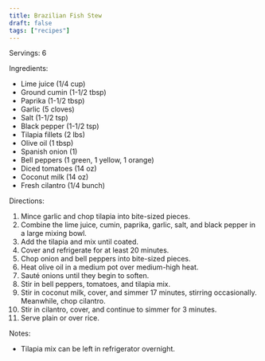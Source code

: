 ```yaml
---
title: Brazilian Fish Stew
draft: false
tags: ["recipes"]
---
```


Servings: 6

Ingredients:
- Lime juice (1/4 cup)
- Ground cumin (1-1/2 tbsp)
- Paprika (1-1/2 tbsp)
- Garlic (5 cloves)
- Salt (1-1/2 tsp)
- Black pepper (1-1/2 tsp)
- Tilapia fillets (2 lbs)
- Olive oil (1 tbsp)
- Spanish onion (1)
- Bell peppers (1 green, 1 yellow, 1 orange)
- Diced tomatoes (14 oz)
- Coconut milk (14 oz)
- Fresh cilantro (1/4 bunch)

Directions:
1) Mince garlic and chop tilapia into bite-sized pieces.
2) Combine the lime juice, cumin, paprika, garlic, salt, and black pepper in a large mixing bowl.
3) Add the tilapia and mix until coated.
4) Cover and refrigerate for at least 20 minutes.
5) Chop onion and bell peppers into bite-sized pieces.
6) Heat olive oil in a medium pot over medium-high heat.
7) Sauté onions until they begin to soften.
8) Stir in bell peppers, tomatoes, and tilapia mix.
9) Stir in coconut milk, cover, and simmer 17 minutes, stirring occasionally. Meanwhile, chop cilantro.
10) Stir in cilantro, cover, and continue to simmer for 3 minutes.
11) Serve plain or over rice.

Notes:
- Tilapia mix can be left in refrigerator overnight.
